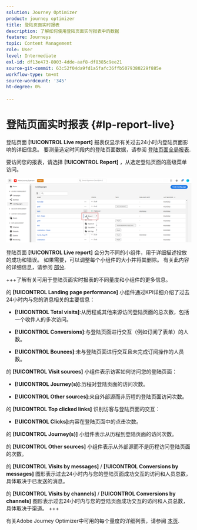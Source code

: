 ```yaml
---
solution: Journey Optimizer
product: journey optimizer
title: 登陆页面实时报表
description: 了解如何使用登陆页面实时报表中的数据
feature: Journeys
topic: Content Management
role: User
level: Intermediate
exl-id: df13e473-8003-4dde-aaf8-df8385c9ee21
source-git-commit: 63c52f04da9fd1a5fafc36ffb5079380229f885e
workflow-type: tm+mt
source-wordcount: '345'
ht-degree: 0%

---
```


# 登陆页面实时报表 {#lp-report-live}

登陆页面 **[!UICONTROL Live report]** 报表仅显示有关过去24小时内登陆页面影响的详细信息。 要测量选定时间段内的登陆页面数据，请参阅 [登陆页面全局报表](lp-report-global.md).

要访问您的报表，请选择 **[!UICONTROL Report]** ，从选定登陆页面的高级菜单访问。

![](assets/landing_page_report.png)

登陆页面 **[!UICONTROL Live report]** 会分为不同的小组件，用于详细描述投放的成功和错误。 如果需要，可以调整每个小组件的大小并将其删除。 有关此内容的详细信息，请参阅 [部分](live-report.md).

+++了解有关可用于登陆页面实时报表的不同量度和小组件的更多信息。

的 **[!UICONTROL Landing page performance]** 小组件通过KPI详细介绍了过去24小时内与您的消息相关的主要信息：

* **[!UICONTROL Total visits]**:从历程或其他来源访问登陆页面的总次数，包括一个收件人的多次访问。

* **[!UICONTROL Conversions]**:与登陆页面进行交互（例如订阅了表单）的人数。

* **[!UICONTROL Bounces]**:未与登陆页面进行交互且未完成订阅操作的人员数。

的 **[!UICONTROL Visit sources]** 小组件表示访客如何访问您的登陆页面：

* **[!UICONTROL Journey(s)]**:历程对登陆页面的访问次数。

* **[!UICONTROL Other sources]**:来自外部源而非历程的登陆页面访问次数。

的 **[!UICONTROL Top clicked links]** 识别访客与登陆页面的交互：

* **[!UICONTROL Clicks]**:内容在登陆页面中的点击次数。

的 **[!UICONTROL Journey(s)]** 小组件表示从历程到登陆页面的访问次数。

的 **[!UICONTROL Other sources]** 小组件表示从外部源而不是历程访问登陆页面的次数。

的 **[!UICONTROL Visits by messages]** / **[!UICONTROL Conversions by messages]** 图形表示过去24小时内与您的登陆页面成功交互的访问和人员总数，具体取决于已发送的消息。

的 **[!UICONTROL Visits by channels]** / **[!UICONTROL Conversions by channels]** 图形表示过去24小时内与您的登陆页面成功交互的访问和人员总数，具体取决于渠道。
+++

有关Adobe Journey Optimizer中可用的每个量度的详细列表，请参阅 [本页](live-report.md#list-of-components-live).

